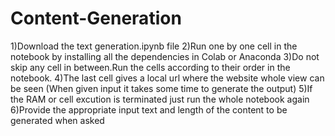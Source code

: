# Content-Generation
1)Download the text generation.ipynb file 
2)Run one by one cell in the notebook by installing all the dependencies in Colab or Anaconda 
3)Do not skip any cell in between.Run the cells according to their order in the notebook. 
4)The last cell gives a local url where the website whole view can be seen (When given input it takes some time to generate the output) 
5)If the RAM or cell excution is terminated just run the whole notebook again 
6)Provide the appropriate input text and length of the content to be generated when asked
